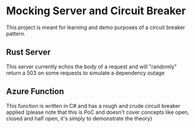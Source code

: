 # Mocking Server and Circuit Breaker

This project is meant for learning and demo purposes of a circuit breaker pattern.

## Rust Server

This server currently echos the body of a request and will "randomly" return a 503 on some requests to simulate a dependency outage

## Azure Function

This function is written in C# and has a rough and crude circuit breaker applied (please note that this is PoC and doesn't cover concepts like open, closed and half open, it's simply to demonstrate the theory)